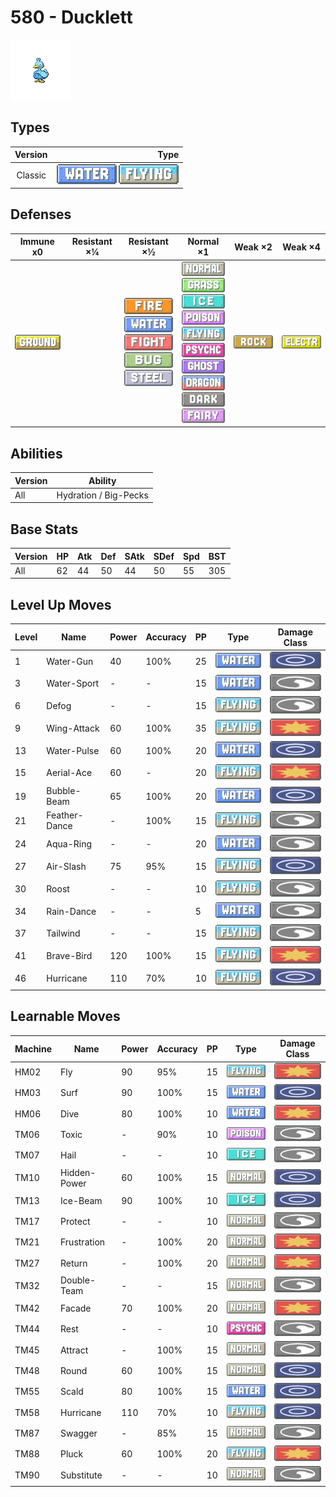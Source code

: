 # 580 - Ducklett

![ducklett](../img/pokemon/580.png)

## Types

| Version | Type                                                                |
| :-----: | ------------------------------------------------------------------: |
| Classic | ![water](../img/types/water.png) ![flying](../img/types/flying.png) |

## Defenses

| Immune x0                          | Resistant ×¼ | Resistant ×½                                                                                                                                                                         | Normal ×1                                                                                                                                                                                                                                                                                                                                                                           | Weak ×2                        | Weak ×4                                |
| ---------------------------------- | ------------ | ------------------------------------------------------------------------------------------------------------------------------------------------------------------------------------ | ----------------------------------------------------------------------------------------------------------------------------------------------------------------------------------------------------------------------------------------------------------------------------------------------------------------------------------------------------------------------------------- | ------------------------------ | -------------------------------------- |
| ![ground](../img/types/ground.png) |              | ![fire](../img/types/fire.png)<br/>![water](../img/types/water.png)<br/>![fighting](../img/types/fighting.png)<br/>![bug](../img/types/bug.png)<br/>![steel](../img/types/steel.png) | ![normal](../img/types/normal.png)<br/>![grass](../img/types/grass.png)<br/>![ice](../img/types/ice.png)<br/>![poison](../img/types/poison.png)<br/>![flying](../img/types/flying.png)<br/>![psychic](../img/types/psychic.png)<br/>![ghost](../img/types/ghost.png)<br/>![dragon](../img/types/dragon.png)<br/>![dark](../img/types/dark.png)<br/>![fairy](../img/types/fairy.png) | ![rock](../img/types/rock.png) | ![electric](../img/types/electric.png) |

## Abilities

| Version | Ability               |
| ------- | --------------------- |
| All     | Hydration / Big-Pecks |

## Base Stats

| Version | HP | Atk | Def | SAtk | SDef | Spd | BST |
| ------- | -- | --- | --- | ---- | ---- | --- | --- |
| All     | 62 | 44  | 50  | 44   | 50   | 55  | 305 |

## Level Up Moves

| Level | Name          | Power | Accuracy | PP | Type                               | Damage Class                           |
| ----- | ------------- | ----- | -------- | -- | ---------------------------------- | -------------------------------------- |
| 1     | Water-Gun     | 40    | 100%     | 25 | ![water](../img/types/water.png)   | ![special](../img/types/special.png)   |
| 3     | Water-Sport   | -     | -        | 15 | ![water](../img/types/water.png)   | ![status](../img/types/status.png)     |
| 6     | Defog         | -     | -        | 15 | ![flying](../img/types/flying.png) | ![status](../img/types/status.png)     |
| 9     | Wing-Attack   | 60    | 100%     | 35 | ![flying](../img/types/flying.png) | ![physical](../img/types/physical.png) |
| 13    | Water-Pulse   | 60    | 100%     | 20 | ![water](../img/types/water.png)   | ![special](../img/types/special.png)   |
| 15    | Aerial-Ace    | 60    | -        | 20 | ![flying](../img/types/flying.png) | ![physical](../img/types/physical.png) |
| 19    | Bubble-Beam   | 65    | 100%     | 20 | ![water](../img/types/water.png)   | ![special](../img/types/special.png)   |
| 21    | Feather-Dance | -     | 100%     | 15 | ![flying](../img/types/flying.png) | ![status](../img/types/status.png)     |
| 24    | Aqua-Ring     | -     | -        | 20 | ![water](../img/types/water.png)   | ![status](../img/types/status.png)     |
| 27    | Air-Slash     | 75    | 95%      | 15 | ![flying](../img/types/flying.png) | ![special](../img/types/special.png)   |
| 30    | Roost         | -     | -        | 10 | ![flying](../img/types/flying.png) | ![status](../img/types/status.png)     |
| 34    | Rain-Dance    | -     | -        | 5  | ![water](../img/types/water.png)   | ![status](../img/types/status.png)     |
| 37    | Tailwind      | -     | -        | 15 | ![flying](../img/types/flying.png) | ![status](../img/types/status.png)     |
| 41    | Brave-Bird    | 120   | 100%     | 15 | ![flying](../img/types/flying.png) | ![physical](../img/types/physical.png) |
| 46    | Hurricane     | 110   | 70%      | 10 | ![flying](../img/types/flying.png) | ![special](../img/types/special.png)   |

## Learnable Moves

| Machine | Name         | Power | Accuracy | PP | Type                                 | Damage Class                           |
| ------- | ------------ | ----- | -------- | -- | ------------------------------------ | -------------------------------------- |
| HM02    | Fly          | 90    | 95%      | 15 | ![flying](../img/types/flying.png)   | ![physical](../img/types/physical.png) |
| HM03    | Surf         | 90    | 100%     | 15 | ![water](../img/types/water.png)     | ![special](../img/types/special.png)   |
| HM06    | Dive         | 80    | 100%     | 10 | ![water](../img/types/water.png)     | ![physical](../img/types/physical.png) |
| TM06    | Toxic        | -     | 90%      | 10 | ![poison](../img/types/poison.png)   | ![status](../img/types/status.png)     |
| TM07    | Hail         | -     | -        | 10 | ![ice](../img/types/ice.png)         | ![status](../img/types/status.png)     |
| TM10    | Hidden-Power | 60    | 100%     | 15 | ![normal](../img/types/normal.png)   | ![special](../img/types/special.png)   |
| TM13    | Ice-Beam     | 90    | 100%     | 10 | ![ice](../img/types/ice.png)         | ![special](../img/types/special.png)   |
| TM17    | Protect      | -     | -        | 10 | ![normal](../img/types/normal.png)   | ![status](../img/types/status.png)     |
| TM21    | Frustration  | -     | 100%     | 20 | ![normal](../img/types/normal.png)   | ![physical](../img/types/physical.png) |
| TM27    | Return       | -     | 100%     | 20 | ![normal](../img/types/normal.png)   | ![physical](../img/types/physical.png) |
| TM32    | Double-Team  | -     | -        | 15 | ![normal](../img/types/normal.png)   | ![status](../img/types/status.png)     |
| TM42    | Facade       | 70    | 100%     | 20 | ![normal](../img/types/normal.png)   | ![physical](../img/types/physical.png) |
| TM44    | Rest         | -     | -        | 10 | ![psychic](../img/types/psychic.png) | ![status](../img/types/status.png)     |
| TM45    | Attract      | -     | 100%     | 15 | ![normal](../img/types/normal.png)   | ![status](../img/types/status.png)     |
| TM48    | Round        | 60    | 100%     | 15 | ![normal](../img/types/normal.png)   | ![special](../img/types/special.png)   |
| TM55    | Scald        | 80    | 100%     | 15 | ![water](../img/types/water.png)     | ![special](../img/types/special.png)   |
| TM58    | Hurricane    | 110   | 70%      | 10 | ![flying](../img/types/flying.png)   | ![special](../img/types/special.png)   |
| TM87    | Swagger      | -     | 85%      | 15 | ![normal](../img/types/normal.png)   | ![status](../img/types/status.png)     |
| TM88    | Pluck        | 60    | 100%     | 20 | ![flying](../img/types/flying.png)   | ![physical](../img/types/physical.png) |
| TM90    | Substitute   | -     | -        | 10 | ![normal](../img/types/normal.png)   | ![status](../img/types/status.png)     |